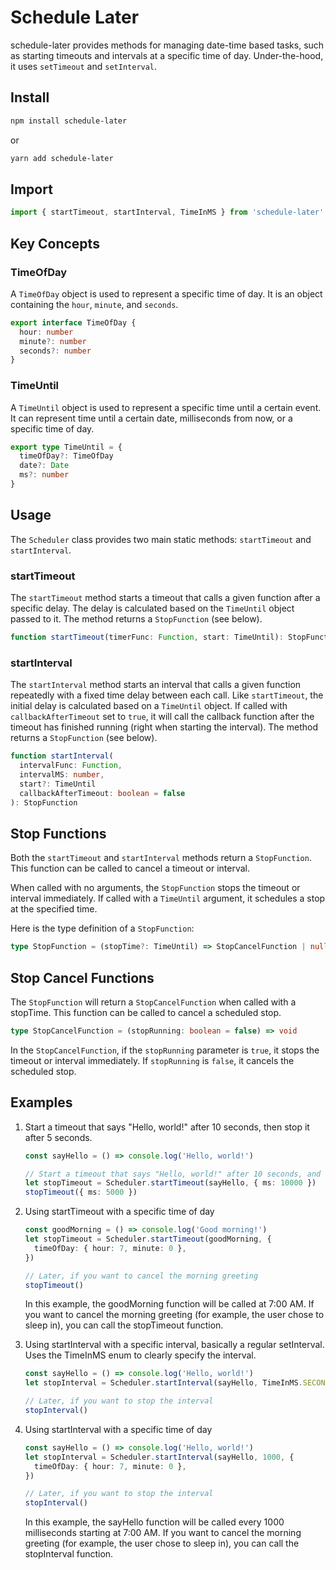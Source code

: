 # Schedule Later

schedule-later provides methods for managing date-time based tasks, such as starting timeouts and intervals at a specific time of day. Under-the-hood, it uses `setTimeout` and `setInterval`.

## Install

```bash
npm install schedule-later
```

or

```bash
yarn add schedule-later
```

## Import

```typescript
import { startTimeout, startInterval, TimeInMS } from 'schedule-later'
```

## Key Concepts

### TimeOfDay

A `TimeOfDay` object is used to represent a specific time of day. It is an object containing the `hour`, `minute`, and `seconds`.

```typescript
export interface TimeOfDay {
  hour: number
  minute?: number
  seconds?: number
}
```

### TimeUntil

A `TimeUntil` object is used to represent a specific time until a certain event. It can represent time until a certain date, milliseconds from now, or a specific time of day.

```typescript
export type TimeUntil = {
  timeOfDay?: TimeOfDay
  date?: Date
  ms?: number
}
```

## Usage

The `Scheduler` class provides two main static methods: `startTimeout` and `startInterval`.

### startTimeout

The `startTimeout` method starts a timeout that calls a given function after a specific delay. The delay is calculated based on the `TimeUntil` object passed to it. The method returns a `StopFunction` (see below).

```typescript
function startTimeout(timerFunc: Function, start: TimeUntil): StopFunction
```

### startInterval

The `startInterval` method starts an interval that calls a given function repeatedly with a fixed time delay between each call. Like `startTimeout`, the initial delay is calculated based on a `TimeUntil` object. If called with `callbackAfterTimeout` set to `true`, it will call the callback function after the timeout has finished running (right when starting the interval). The method returns a `StopFunction` (see below).

```typescript
function startInterval(
  intervalFunc: Function,
  intervalMS: number,
  start?: TimeUntil
  callbackAfterTimeout: boolean = false
): StopFunction
```

## Stop Functions

Both the `startTimeout` and `startInterval` methods return a `StopFunction`. This function can be called to cancel a timeout or interval.

When called with no arguments, the `StopFunction` stops the timeout or interval immediately. If called with a `TimeUntil` argument, it schedules a stop at the specified time.

Here is the type definition of a `StopFunction`:

```typescript
type StopFunction = (stopTime?: TimeUntil) => StopCancelFunction | null
```

## Stop Cancel Functions

The `StopFunction` will return a `StopCancelFunction` when called with a stopTime. This function can be called to cancel a scheduled stop.

```typescript
type StopCancelFunction = (stopRunning: boolean = false) => void
```

In the `StopCancelFunction`, if the `stopRunning` parameter is `true`, it stops the timeout or interval immediately. If `stopRunning` is `false`, it cancels the scheduled stop.

## Examples

1. Start a timeout that says "Hello, world!" after 10 seconds, then stop it after 5 seconds.

   ```typescript
   const sayHello = () => console.log('Hello, world!')

   // Start a timeout that says "Hello, world!" after 10 seconds, and stop it after 5 seconds.
   let stopTimeout = Scheduler.startTimeout(sayHello, { ms: 10000 })
   stopTimeout({ ms: 5000 })
   ```

2. Using startTimeout with a specific time of day

   ```typescript
   const goodMorning = () => console.log('Good morning!')
   let stopTimeout = Scheduler.startTimeout(goodMorning, {
     timeOfDay: { hour: 7, minute: 0 },
   })

   // Later, if you want to cancel the morning greeting
   stopTimeout()
   ```

   In this example, the goodMorning function will be called at 7:00 AM. If you want to cancel the morning greeting (for example, the user chose to sleep in), you can call the stopTimeout function.
   &nbsp;

3. Using startInterval with a specific interval, basically a regular setInterval. Uses the TimeInMS enum to clearly specify the interval.

   ```typescript
   const sayHello = () => console.log('Hello, world!')
   let stopInterval = Scheduler.startInterval(sayHello, TimeInMS.SECOND * 5)

   // Later, if you want to stop the interval
   stopInterval()
   ```

4. Using startInterval with a specific time of day

   ```typescript
   const sayHello = () => console.log('Hello, world!')
   let stopInterval = Scheduler.startInterval(sayHello, 1000, {
     timeOfDay: { hour: 7, minute: 0 },
   })

   // Later, if you want to stop the interval
   stopInterval()
   ```

   In this example, the sayHello function will be called every 1000 milliseconds starting at 7:00 AM. If you want to cancel the morning greeting (for example, the user chose to sleep in), you can call the stopInterval function.
